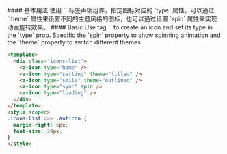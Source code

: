 <cn>
#### 基本用法
使用 `<Icon />` 标签声明组件，指定图标对应的 `type` 属性。可以通过 `theme` 属性来设置不同的主题风格的图标，也可以通过设置 `spin` 属性来实现动画旋转效果。
</cn>

<us>
#### Basic
Use tag `<Icon />` to create an icon and set its type in the `type` prop. Specific the `spin` property to show spinning animation and the `theme` property to switch different themes.
</us>

```html
<template>
  <div class="icons-list">
    <a-icon type="home" />
    <a-icon type="setting" theme="filled" />
    <a-icon type="smile" theme="outlined" />
    <a-icon type="sync" spin />
    <a-icon type="loading" />
  </div>
</template>
<style scoped>
.icons-list >>> .anticon {
  margin-right: 6px;
  font-size: 24px;
}
</style>
```


